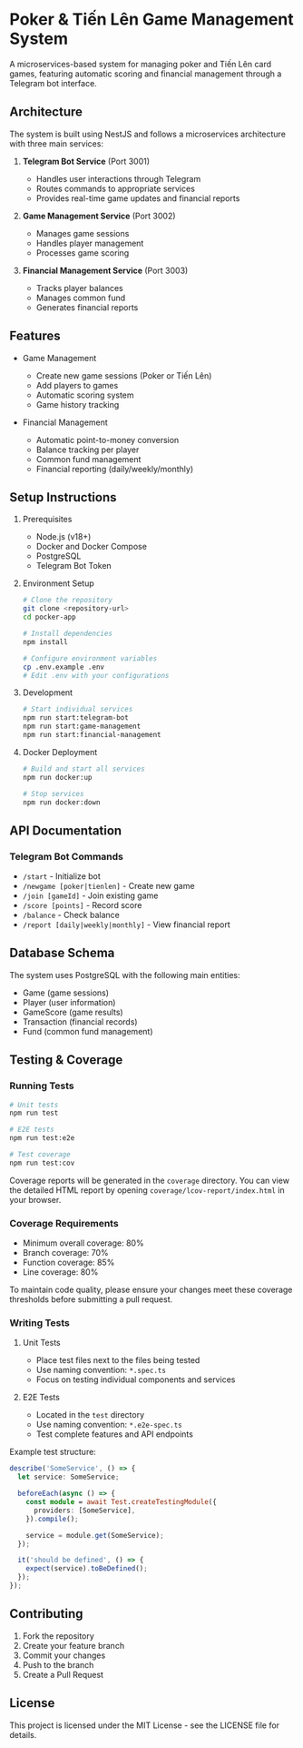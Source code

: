 # Poker & Tiến Lên Game Management System

A microservices-based system for managing poker and Tiến Lên card games, featuring automatic scoring and financial management through a Telegram bot interface.

## Architecture

The system is built using NestJS and follows a microservices architecture with three main services:

1. **Telegram Bot Service** (Port 3001)

   - Handles user interactions through Telegram
   - Routes commands to appropriate services
   - Provides real-time game updates and financial reports

2. **Game Management Service** (Port 3002)

   - Manages game sessions
   - Handles player management
   - Processes game scoring

3. **Financial Management Service** (Port 3003)
   - Tracks player balances
   - Manages common fund
   - Generates financial reports

## Features

- Game Management

  - Create new game sessions (Poker or Tiến Lên)
  - Add players to games
  - Automatic scoring system
  - Game history tracking

- Financial Management
  - Automatic point-to-money conversion
  - Balance tracking per player
  - Common fund management
  - Financial reporting (daily/weekly/monthly)

## Setup Instructions

1. Prerequisites

   - Node.js (v18+)
   - Docker and Docker Compose
   - PostgreSQL
   - Telegram Bot Token

2. Environment Setup

   ```bash
   # Clone the repository
   git clone <repository-url>
   cd pocker-app

   # Install dependencies
   npm install

   # Configure environment variables
   cp .env.example .env
   # Edit .env with your configurations
   ```

3. Development

   ```bash
   # Start individual services
   npm run start:telegram-bot
   npm run start:game-management
   npm run start:financial-management
   ```

4. Docker Deployment

   ```bash
   # Build and start all services
   npm run docker:up

   # Stop services
   npm run docker:down
   ```

## API Documentation

### Telegram Bot Commands

- `/start` - Initialize bot
- `/newgame [poker|tienlen]` - Create new game
- `/join [gameId]` - Join existing game
- `/score [points]` - Record score
- `/balance` - Check balance
- `/report [daily|weekly|monthly]` - View financial report

## Database Schema

The system uses PostgreSQL with the following main entities:

- Game (game sessions)
- Player (user information)
- GameScore (game results)
- Transaction (financial records)
- Fund (common fund management)

## Testing & Coverage

### Running Tests

```bash
# Unit tests
npm run test

# E2E tests
npm run test:e2e

# Test coverage
npm run test:cov
```

Coverage reports will be generated in the `coverage` directory. You can view the detailed HTML report by opening `coverage/lcov-report/index.html` in your browser.

### Coverage Requirements

- Minimum overall coverage: 80%
- Branch coverage: 70%
- Function coverage: 85%
- Line coverage: 80%

To maintain code quality, please ensure your changes meet these coverage thresholds before submitting a pull request.

### Writing Tests

1. Unit Tests
   - Place test files next to the files being tested
   - Use naming convention: `*.spec.ts`
   - Focus on testing individual components and services

2. E2E Tests
   - Located in the `test` directory
   - Use naming convention: `*.e2e-spec.ts`
   - Test complete features and API endpoints

Example test structure:
```typescript
describe('SomeService', () => {
  let service: SomeService;

  beforeEach(async () => {
    const module = await Test.createTestingModule({
      providers: [SomeService],
    }).compile();

    service = module.get(SomeService);
  });

  it('should be defined', () => {
    expect(service).toBeDefined();
  });
});
```

## Contributing

1. Fork the repository
2. Create your feature branch
3. Commit your changes
4. Push to the branch
5. Create a Pull Request

## License

This project is licensed under the MIT License - see the LICENSE file for details.



